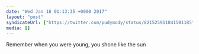 ```yaml
---
date: "Wed Jan 18 01:13:35 +0000 2017"
layout: "post"
syndicateUrl: ["https://twitter.com/pudymody/status/821525911841501185"]
media: []
---
```

Remember when you were young, you shone like the sun